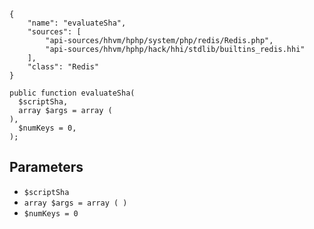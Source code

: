 ``` yamlmeta
{
    "name": "evaluateSha",
    "sources": [
        "api-sources/hhvm/hphp/system/php/redis/Redis.php",
        "api-sources/hhvm/hphp/hack/hhi/stdlib/builtins_redis.hhi"
    ],
    "class": "Redis"
}
```




``` Hack
public function evaluateSha(
  $scriptSha,
  array $args = array (
),
  $numKeys = 0,
);
```




## Parameters




+ ` $scriptSha `
+ ` array $args = array ( ) `
+ ` $numKeys = 0 `
<!-- HHAPIDOC -->
